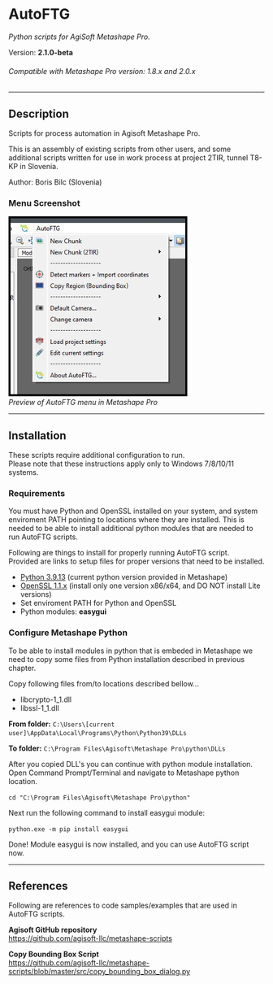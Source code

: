 # AutoFTG

*Python scripts for AgiSoft Metashape Pro.* 

Version: **2.1.0-beta**

###### Compatible with Metashape Pro version: 1.8.x and 2.0.x

---

## Description

Scripts for process automation in Agisoft Metashape Pro.

This is an assembly of existing scripts from other users, and some additional scripts written for use in work process at project 2TIR, tunnel T8-KP in Slovenia.


Author: Boris Bilc (Slovenia)


### Menu Screenshot

![Menu Screenshot](menu_preview.jpg "Preview of AutoFTG menu in Metashape Pro")<br>
*Preview of AutoFTG menu in Metashape Pro*<br>

---

## Installation

These scripts require additional configuration to run.<br>
Please note that these instructions apply only to Windows 7/8/10/11 systems.

### Requirements

You must have Python and OpenSSL installed on your system, and system enviroment PATH pointing to locations where they are installed. This is needed to be able to install additional python modules that are needed to run AutoFTG scripts.

Following are things to install for properly running AutoFTG script.<br>
Provided are links to setup files for proper versions that need to be installed.

- [Python 3.9.13](https://www.python.org/ftp/python/3.9.13/python-3.9.13-amd64.exe) (current python version provided in Metashape)
- [OpenSSL 1.1.x](https://slproweb.com/products/Win32OpenSSL.html) (install only one version x86/x64, and DO NOT install Lite versions)
- Set enviroment PATH for Python and OpenSSL
- Python modules: **easygui**

### Configure Metashape Python

To be able to install modules in python that is embeded in Metashape we need to copy some files from Python installation described in previous chapter.

Copy following files from/to locations described bellow...

- libcrypto-1_1.dll
- libssl-1_1.dll

**From folder:** `C:\Users\[current user]\AppData\Local\Programs\Python\Python39\DLLs`

**To folder:** `C:\Program Files\Agisoft\Metashape Pro\python\DLLs`

After you copied DLL's you can continue with python module installation.<br>
Open Command Prompt/Terminal and navigate to Metashape python location.

`cd "C:\Program Files\Agisoft\Metashape Pro\python"`

Next run the following command to install easygui module:

`python.exe -m pip install easygui`

Done! Module easygui is now installed, and you can use AutoFTG script now.

---

## References

Following are references to code samples/examples that are used in AutoFTG scripts.

**Agisoft GitHub repository**<br>
https://github.com/agisoft-llc/metashape-scripts

**Copy Bounding Box Script**<br>
https://github.com/agisoft-llc/metashape-scripts/blob/master/src/copy_bounding_box_dialog.py

